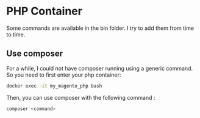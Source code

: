
# PHP Container

Some commands are available in the bin folder. I try to add them from time to time.

## Use composer

For a while, I could not have composer running using a generic command. So you need to first enter your php container:

```bash
docker exec -it my_magento_php bash
```

Then, you can use composer with the following command :

```bash
composer <command>
```


